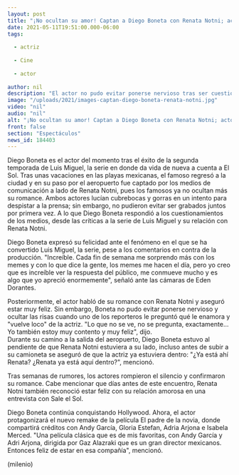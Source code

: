 ```yaml
---
layout: post
title: "¡No ocultan su amor! Captan a Diego Boneta con Renata Notni; actor habla de su romance"
date: 2021-05-11T19:51:00.000-06:00
tags:
  
  - actriz
  
  - Cine
  
  - actor
  
author: nil
description: "El actor no pudo evitar ponerse nervioso tras ser cuestionado sobre que le vuelve loco de Renata Notni; además habló de las críticas a 'Luis Miguel, la serie'. "
image: "/uploads/2021/images-captan-diego-boneta-renata-notni.jpg"
video: "nil"
audio: "nil"
alt: "¡No ocultan su amor! Captan a Diego Boneta con Renata Notni; actor habla de su romance"
front: false
section: "Espectáculos"
news_id: 184403
---
```


Diego Boneta es el actor del momento tras el éxito de la segunda temporada de Luis Miguel, la serie en donde da vida de nueva a cuenta a El Sol. Tras unas vacaciones en las playas mexicanas, el famoso regresó a la ciudad y en su paso por el aeropuerto fue captado por los medios de comunicación a lado de Renata Notni, pues los famosos ya no ocultan más su romance.  Ambos actores lucían cubrebocas y gorras en un intento para despistar a la prensa; sin embargo, no pudieron evitar ser grabados juntos por primera vez. A lo que Diego Boneta respondió a los cuestionamientos de los medios, desde las críticas a la serie de Luis Miguel y su relación con Renata Notni.  

Diego Boneta expresó su felicidad ante el fenómeno en el que se ha convertido Luis Miguel, la serie, pese a los comentarios en contra de la producción.  "Increíble. Cada fin de semana me sorprendo más con los memes y con lo que dice la gente, los memes me hacen el día, pero yo creo que es increíble ver la respuesta del público, me conmueve mucho y es algo que yo apreció enormemente", señaló ante las cámaras de Eden Dorantes.  

Posteriormente, el actor habló de su romance con Renata Notni y aseguró estar muy feliz. Sin embargo, Boneta no pudo evitar ponerse nervioso y ocultar las risas cuando uno de los reporteros le preguntó qué le enamora y "vuelve loco" de la actriz.  "Lo que no se ve, no se pregunta, exactamente... Yo también estoy muy contento y muy feliz", dijo.  
Durante su camino a la salida del aeropuerto, Diego Boneta estuvo al pendiente de que Renata Notni estuviera a su lado, incluso antes de subir a su camioneta se aseguró de que la actriz ya estuviera dentro: "¿Ya está ahí Renata? ¿Renata ya está aquí dentro?", mencionó.  

Tras semanas de rumores, los actores rompieron el silencio y confirmaron su romance. Cabe mencionar que días antes de este encuentro, Renata Notni también reconoció estar feliz con su relación amorosa en una entrevista con Sale el Sol.  

Diego Boneta continúa conquistando Hollywood. Ahora, el actor protagonizará el nuevo remake de la película El padre de la novia, donde compartirá créditos con Andy García, Gloria Estefan, Adria Arjona e Isabela Merced.  "Una película clásica que es de mis favoritas, con Andy García y Adri Arjona, dirigida por Gaz Alazraki que es un gran director mexicanos. Entonces feliz de estar en esa compañía", mencionó.

(milenio)